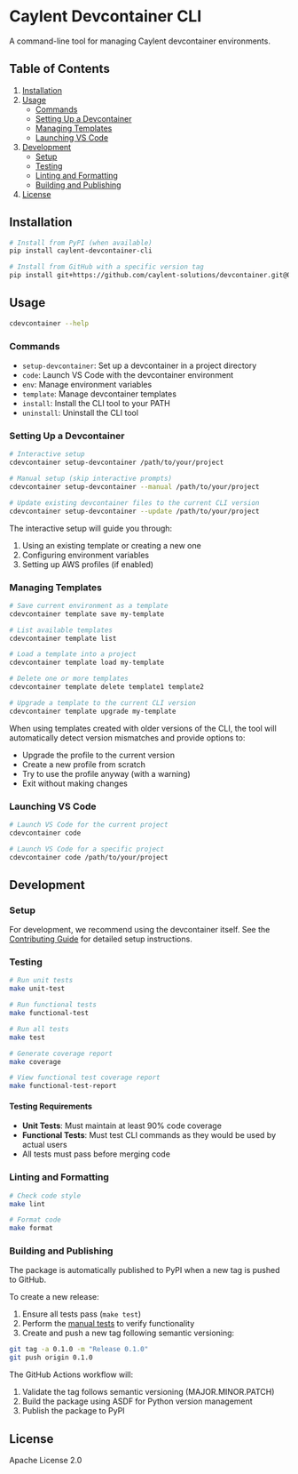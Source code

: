 # Caylent Devcontainer CLI

A command-line tool for managing Caylent devcontainer environments.

## Table of Contents

1. [Installation](#installation)
2. [Usage](#usage)
   - [Commands](#commands)
   - [Setting Up a Devcontainer](#setting-up-a-devcontainer)
   - [Managing Templates](#managing-templates)
   - [Launching VS Code](#launching-vs-code)
3. [Development](#development)
   - [Setup](#setup)
   - [Testing](#testing)
   - [Linting and Formatting](#linting-and-formatting)
   - [Building and Publishing](#building-and-publishing)
4. [License](#license)

## Installation

```bash
# Install from PyPI (when available)
pip install caylent-devcontainer-cli

# Install from GitHub with a specific version tag
pip install git+https://github.com/caylent-solutions/devcontainer.git@0.1.0#subdirectory=caylent-devcontainer-cli
```

## Usage

```bash
cdevcontainer --help
```

### Commands

- `setup-devcontainer`: Set up a devcontainer in a project directory
- `code`: Launch VS Code with the devcontainer environment
- `env`: Manage environment variables
- `template`: Manage devcontainer templates
- `install`: Install the CLI tool to your PATH
- `uninstall`: Uninstall the CLI tool

### Setting Up a Devcontainer

```bash
# Interactive setup
cdevcontainer setup-devcontainer /path/to/your/project

# Manual setup (skip interactive prompts)
cdevcontainer setup-devcontainer --manual /path/to/your/project

# Update existing devcontainer files to the current CLI version
cdevcontainer setup-devcontainer --update /path/to/your/project
```

The interactive setup will guide you through:
1. Using an existing template or creating a new one
2. Configuring environment variables
3. Setting up AWS profiles (if enabled)

### Managing Templates

```bash
# Save current environment as a template
cdevcontainer template save my-template

# List available templates
cdevcontainer template list

# Load a template into a project
cdevcontainer template load my-template

# Delete one or more templates
cdevcontainer template delete template1 template2

# Upgrade a template to the current CLI version
cdevcontainer template upgrade my-template
```

When using templates created with older versions of the CLI, the tool will automatically detect version mismatches and provide options to:
- Upgrade the profile to the current version
- Create a new profile from scratch
- Try to use the profile anyway (with a warning)
- Exit without making changes

### Launching VS Code

```bash
# Launch VS Code for the current project
cdevcontainer code

# Launch VS Code for a specific project
cdevcontainer code /path/to/your/project
```

## Development

### Setup

For development, we recommend using the devcontainer itself. See the [Contributing Guide](CONTRIBUTING.md) for detailed setup instructions.

### Testing

```bash
# Run unit tests
make unit-test

# Run functional tests
make functional-test

# Run all tests
make test

# Generate coverage report
make coverage

# View functional test coverage report
make functional-test-report
```

#### Testing Requirements

- **Unit Tests**: Must maintain at least 90% code coverage
- **Functional Tests**: Must test CLI commands as they would be used by actual users
- All tests must pass before merging code

### Linting and Formatting

```bash
# Check code style
make lint

# Format code
make format
```

### Building and Publishing

The package is automatically published to PyPI when a new tag is pushed to GitHub.

To create a new release:

1. Ensure all tests pass (`make test`)
2. Perform the [manual tests](MANUAL_TESTING.md) to verify functionality
3. Create and push a new tag following semantic versioning:

```bash
git tag -a 0.1.0 -m "Release 0.1.0"
git push origin 0.1.0
```

The GitHub Actions workflow will:
1. Validate the tag follows semantic versioning (MAJOR.MINOR.PATCH)
2. Build the package using ASDF for Python version management
3. Publish the package to PyPI

## License

Apache License 2.0
